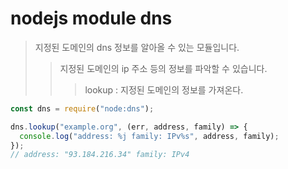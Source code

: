 # nodejs module dns

> 지정된 도메인의 dns 정보를 알아올 수 있는 모듈입니다.
>
> > 지정된 도메인의 ip 주소 등의 정보를 파악할 수 있습니다.
> >
> > > lookup : 지정된 도메인의 정보를 가져온다.

```js
const dns = require("node:dns");

dns.lookup("example.org", (err, address, family) => {
  console.log("address: %j family: IPv%s", address, family);
});
// address: "93.184.216.34" family: IPv4
```
